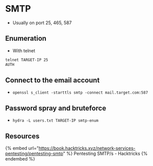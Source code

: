 # SMTP

- Usually on port 25, 465, 587

## Enumeration

- With telnet

```bash
telnet TARGET-IP 25
AUTH
```

## Connect to the email account

- `openssl s_client -starttls smtp -connect mail.target.com:587`

## Password spray and bruteforce

- `hydra -L users.txt TARGET-IP smtp-enum`

## Resources

{% embed url="https://book.hacktricks.xyz/network-services-pentesting/pentesting-smtp" %} Pentesting SMTP/s - Hacktricks {% endembed %}  
